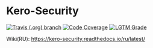 # Kero-Security
[![Travis (.org) branch](https://img.shields.io/travis/Rednoll/Kero-Security/master)](https://travis-ci.org/github/Rednoll/Kero-Security)
[![Code Coverage](https://img.shields.io/codecov/c/github/Rednoll/Kero-Security/master)](https://codecov.io/gh/Rednoll/Kero-Security?branch=master)
[![LGTM Grade](https://img.shields.io/lgtm/grade/java/github/Rednoll/Kero-Security)](https://lgtm.com/projects/g/Rednoll/Kero-Security/context:java)

Wiki(RU): https://kero-security.readthedocs.io/ru/latest/
